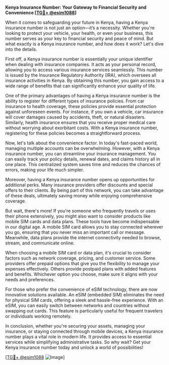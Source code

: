 **Kenya Insurance Number: Your Gateway to Financial Security and Convenience [[TG💪+ @esim1088](https://t.me/s/esim1088)]**

When it comes to safeguarding your future in Kenya, having a Kenya insurance number is not just an option—it’s a necessity. Whether you're looking to protect your vehicle, your health, or even your business, this number serves as your key to financial security and peace of mind. But what exactly is a Kenya insurance number, and how does it work? Let's dive into the details.

First off, a Kenya insurance number is essentially your unique identifier when dealing with insurance companies. It acts as your personal record, allowing you to access various insurance services seamlessly. This number is issued by the Insurance Regulatory Authority (IRA), which oversees all insurance activities in Kenya. By obtaining this number, you gain access to a wide range of benefits that can significantly enhance your quality of life.

One of the primary advantages of having a Kenya insurance number is the ability to register for different types of insurance policies. From car insurance to health coverage, these policies provide essential protection against unforeseen events. For instance, if you own a vehicle, car insurance will cover damages caused by accidents, theft, or natural disasters. Similarly, health insurance ensures that you receive proper medical care without worrying about exorbitant costs. With a Kenya insurance number, registering for these policies becomes a straightforward process.

Now, let's talk about the convenience factor. In today's fast-paced world, managing multiple accounts can be overwhelming. However, with a Kenya insurance number, you can streamline your insurance management. You can easily track your policy details, renewal dates, and claims history all in one place. This centralized system saves time and reduces the chances of errors, making your life much simpler.

Moreover, having a Kenya insurance number opens up opportunities for additional perks. Many insurance providers offer discounts and special offers to their clients. By being part of this network, you can take advantage of these deals, ultimately saving money while enjoying comprehensive coverage.

But wait, there's more! If you're someone who frequently travels or uses their phone extensively, you might also want to consider products like mobile SIM cards and data plans. These tools have become indispensable in our digital age. A mobile SIM card allows you to stay connected wherever you go, ensuring that you never miss an important call or message. Meanwhile, data plans provide the internet connectivity needed to browse, stream, and communicate online.

When choosing a mobile SIM card or data plan, it's crucial to consider factors such as network coverage, pricing, and customer service. Some providers offer prepaid options that give you the flexibility to manage your expenses effectively. Others provide postpaid plans with added features and benefits. Whichever option you choose, make sure it aligns with your needs and preferences.

For those who prefer the convenience of eSIM technology, there are now innovative solutions available. An eSIM (embedded SIM) eliminates the need for physical SIM cards, offering a sleek and hassle-free experience. With an eSIM, you can easily switch between networks and countries without swapping out cards. This feature is particularly useful for frequent travelers or individuals working remotely.

In conclusion, whether you're securing your assets, managing your insurance, or staying connected through mobile devices, a Kenya insurance number plays a vital role in modern life. It provides access to essential services while simplifying administrative tasks. So why wait? Get your Kenya insurance number today and unlock a world of possibilities!

[[TG💪+ @esim1088](https://t.me/s/esim1088) ![Image](https://i.postimg.cc/Y0z9fWf4/image.png)]